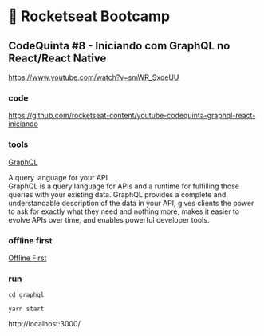 # :rocket: Rocketseat Bootcamp

## CodeQuinta #8 - Iniciando com GraphQL no React/React Native

https://www.youtube.com/watch?v=smWR_SxdeUU

### code

https://github.com/rocketseat-content/youtube-codequinta-graphql-react-iniciando

### tools

[GraphQL](https://graphql.org/)  

A query language for your API  
GraphQL is a query language for APIs and a runtime for fulfilling those queries with your existing data. GraphQL provides a complete and understandable description of the data in your API, gives clients the power to ask for exactly what they need and nothing more, makes it easier to evolve APIs over time, and enables powerful developer tools.  

### offline first

[Offline First](https://developer.chrome.com/docs/apps/offline_apps/)  

### run

```
cd graphql
```

```
yarn start
```

http://localhost:3000/  
